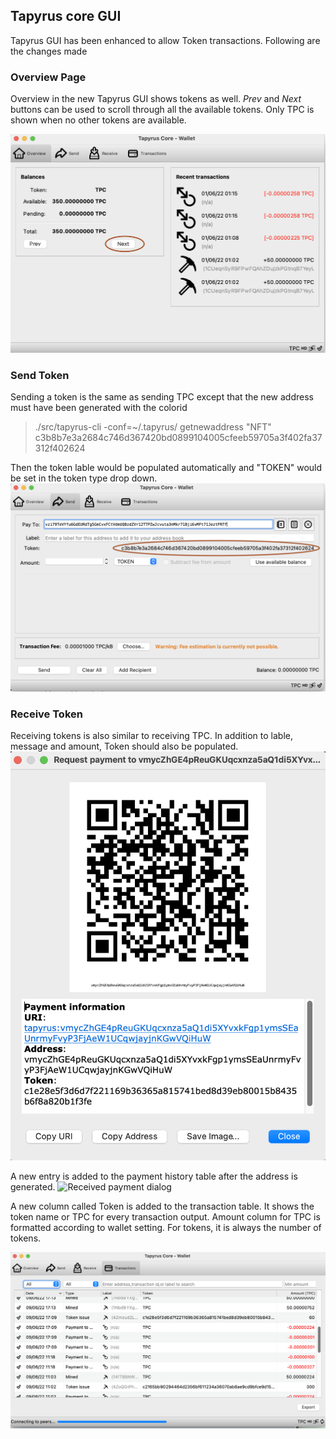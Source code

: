## Tapyrus core GUI

Tapyrus GUI has been enhanced to allow Token transactions. Following are the changes made

### Overview Page
Overview in the new Tapyrus GUI shows tokens as well. _Prev_ and _Next_ buttons can be used to scroll through all the available tokens. Only TPC is shown when no other tokens are available.

![Overview Page with token](./images/Tapyrus-overview-token.png)

### Send Token
Sending a token is the same as sending TPC except that the new address must have been generated with the colorid 

> ./src/tapyrus-cli -conf=~/.tapyrus/ getnewaddress "NFT" c3b8b7e3a2684c746d367420bd0899104005cfeeb59705a3f402fa37312f402624

Then the token lable would be populated automatically and "TOKEN" would be set in the token type drop down.
![Send coin page with token](./images/Tapyrus-send-token.png)

### Receive Token
Receiving tokens is also similar to receiving TPC. In addition to lable, message and amount, Token should also be populated. 
![Receive token page](./images/Tapyrus-receive-token.png)

A new entry is added to the payment history table after the address is generated.
![Received payment dialog](./images/Tapyrus-receive-dialog.png)

A new column called Token is added to the transaction table. It shows the token name or TPC for every transaction output. Amount column for TPC is formatted according to wallet setting. For tokens, it is always the number of tokens.

![Transaction page](./images/Tapyrus-transaction-page.png)
